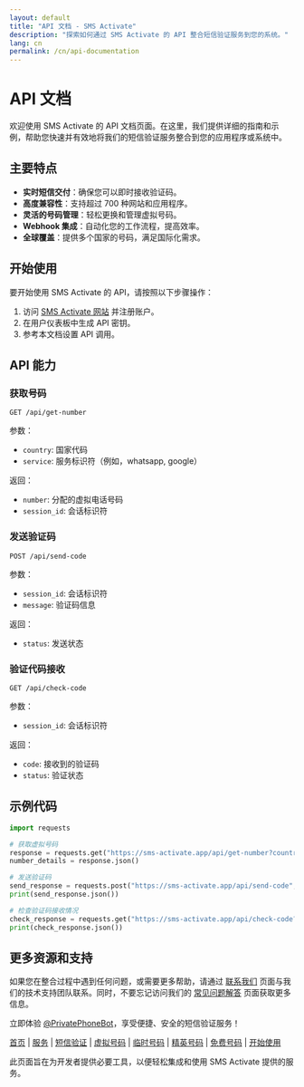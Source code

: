 ```yaml
---
layout: default
title: "API 文档 - SMS Activate"
description: "探索如何通过 SMS Activate 的 API 整合短信验证服务到您的系统。"
lang: cn
permalink: /cn/api-documentation
---
```


# API 文档

欢迎使用 SMS Activate 的 API 文档页面。在这里，我们提供详细的指南和示例，帮助您快速并有效地将我们的短信验证服务整合到您的应用程序或系统中。

## 主要特点

- **实时短信交付**：确保您可以即时接收验证码。
- **高度兼容性**：支持超过 700 种网站和应用程序。
- **灵活的号码管理**：轻松更换和管理虚拟号码。
- **Webhook 集成**：自动化您的工作流程，提高效率。
- **全球覆盖**：提供多个国家的号码，满足国际化需求。

## 开始使用

要开始使用 SMS Activate 的 API，请按照以下步骤操作：

1. 访问 [SMS Activate 网站](https://sms-activate.app) 并注册账户。
2. 在用户仪表板中生成 API 密钥。
3. 参考本文档设置 API 调用。

## API 能力

### 获取号码

`GET /api/get-number`

参数：
- `country`: 国家代码
- `service`: 服务标识符（例如，whatsapp, google）

返回：
- `number`: 分配的虚拟电话号码
- `session_id`: 会话标识符

### 发送验证码

`POST /api/send-code`

参数：
- `session_id`: 会话标识符
- `message`: 验证码信息

返回：
- `status`: 发送状态

### 验证代码接收

`GET /api/check-code`

参数：
- `session_id`: 会话标识符

返回：
- `code`: 接收到的验证码
- `status`: 验证状态

## 示例代码

```python
import requests

# 获取虚拟号码
response = requests.get("https://sms-activate.app/api/get-number?country=CN&service=whatsapp")
number_details = response.json()

# 发送验证码
send_response = requests.post("https://sms-activate.app/api/send-code", data={"session_id": number_details['session_id'], "message": "Your code is 1234"})
print(send_response.json())

# 检查验证码接收情况
check_response = requests.get("https://sms-activate.app/api/check-code?session_id=" + number_details['session_id'])
print(check_response.json())
```

## 更多资源和支持

如果您在整合过程中遇到任何问题，或需要更多帮助，请通过 [联系我们](/cn/contact) 页面与我们的技术支持团队联系。同时，不要忘记访问我们的 [常见问题解答](/cn/faq) 页面获取更多信息。

立即体验 [@PrivatePhoneBot](https://t.me/PrivatePhoneBot)，享受便捷、安全的短信验证服务！

[首页](/cn/) | [服务](/cn/services) | [短信验证](/cn/sms-verification) | [虚拟号码](/cn/virtual-phone-numbers) | [临时号码](/cn/temporary-phone-numbers) | [精英号码](/cn/elite-phone-numbers) | [免费号码](/cn/free-phone-numbers) | [开始使用](/cn/get-started)

此页面旨在为开发者提供必要工具，以便轻松集成和使用 SMS Activate 提供的服务。